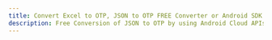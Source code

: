 ---title: Convert Excel to OTP, JSON to OTP FREE Converter or Android SDKdescription: Free Conversion of JSON to OTP by using Android Cloud APIs & SDKs. Also Create, Edit & Render Microsoft Excel, CSV and SpreadsheetML worksheets or spreadsheet in the Cloud.---